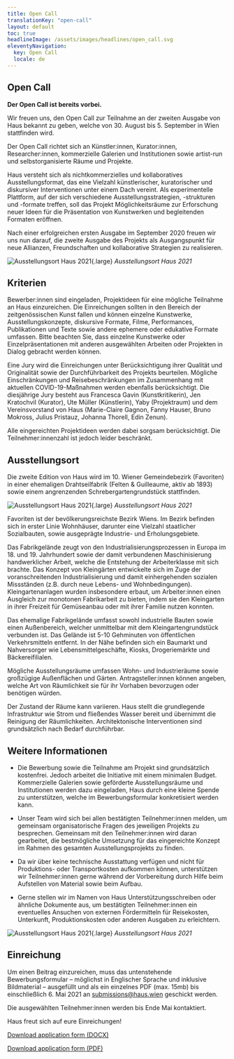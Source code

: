 ```yaml
---
title: Open Call
translationKey: "open-call"
layout: default
toc: true
headlineImage: /assets/images/headlines/open_call.svg
eleventyNavigation:
  key: Open Call
  locale: de
---
```


## Open Call

**Der Open Call ist bereits vorbei.**

Wir freuen uns, den Open Call zur Teilnahme an der zweiten Ausgabe von Haus bekannt zu geben, welche von 30. August bis 5. September in Wien stattfinden wird.

Der Open Call richtet sich an Künstler:innen, Kurator:innen, Researcher:innen, kommerzielle Galerien und Institutionen sowie artist-run und selbstorganisierte Räume und Projekte.

Haus versteht sich als nichtkommerzielles und kollaboratives Ausstellungsformat, das eine Vielzahl künstlerischer, kuratorischer und diskursiver Interventionen unter einem Dach vereint. Als experimentelle Plattform, auf der sich verschiedene Ausstellungsstrategien, -strukturen und -formate treffen, soll das Projekt Möglichkeitsräume zur Erforschung neuer Ideen für die Präsentation von Kunstwerken und begleitenden Formaten eröffnen.

Nach einer erfolgreichen ersten Ausgabe im September 2020 freuen wir uns nun darauf, die zweite Ausgabe des Projekts als Ausgangspunkt für neue Allianzen, Freundschaften und kollaborative Strategien zu realisieren.

![Ausstellungsort Haus 2021](/assets/images/location/IMG_9300.png){.large}
*Ausstellungsort Haus 2021*

## Kriterien

Bewerber:innen sind eingeladen, Projektideen für eine mögliche Teilnahme an Haus einzureichen. Die Einreichungen sollten in den Bereich der zeitgenössischen Kunst fallen und können einzelne Kunstwerke, Ausstellungskonzepte, diskursive Formate, Filme, Performances, Publikationen und Texte sowie andere ephemere oder edukative Formate umfassen. Bitte beachten Sie, dass einzelne Kunstwerke oder Einzelpräsentationen mit anderen ausgewählten Arbeiten oder Projekten in Dialog gebracht werden können.

Eine Jury wird die Einreichungen unter Berücksichtigung ihrer Qualität und Originalität sowie der Durchführbarkeit des Projekts beurteilen. Mögliche Einschränkungen und Reisebeschränkungen im Zusammenhang mit aktuellen COVID-19-Maßnahmen werden ebenfalls berücksichtigt. Die diesjährige Jury besteht aus Francesca Gavin (Kunstkritikerin), Jen Kratochvil (Kurator), Ute Müller (Künstlerin), Yaby (Projektraum) und dem Vereinsvorstand von Haus (Marie-Claire Gagnon, Fanny Hauser, Bruno Mokross, Julius Pristauz, Johanna Thorell, Edin Zenun).

Alle eingereichten Projektideen werden dabei sorgsam berücksichtigt. Die Teilnehmer:innenzahl ist jedoch leider beschränkt.


## Ausstellungsort

Die zweite Edition von Haus wird im 10. Wiener Gemeindebezirk (Favoriten) in einer ehemaligen Drahtseilfabrik (Felten & Guilleaume, aktiv ab 1893) sowie einem angrenzenden Schrebergartengrundstück stattfinden.

![Ausstellungsort Haus 2021](/assets/images/location/IMG_9290.png){.large}
*Ausstellungsort Haus 2021*

Favoriten ist der bevölkerungsreichste Bezirk Wiens. Im Bezirk befinden sich in erster Linie Wohnhäuser, darunter eine Vielzahl staatlicher Sozialbauten, sowie ausgeprägte Industrie- und Erholungsgebiete.

Das Fabrikgelände zeugt von den Industrialisierungsprozessen in Europa im 18. und 19. Jahrhundert sowie der damit verbundenen Maschinisierung handwerklicher Arbeit, welche die Entstehung der Arbeiterklasse mit sich brachte. Das Konzept von Kleingärten entwickelte sich im Zuge der voranschreitenden Industrialisierung und damit einhergehenden sozialen Missständen (z.B. durch neue Lebens- und Wohnbedingungen). Kleingartenanlagen wurden insbesondere erbaut, um Arbeiter:innen einen Ausgleich zur monotonen Fabrikarbeit zu bieten, indem sie den Kleingarten in ihrer Freizeit für Gemüseanbau oder mit ihrer Familie nutzen konnten.

Das ehemalige Fabrikgelände umfasst sowohl industrielle Bauten sowie einen Außenbereich, welcher unmittelbar mit dem Kleingartengrundstück verbunden ist. Das Gelände ist 5-10 Gehminuten von öffentlichen Verkehrsmitteln entfernt. In der Nähe befinden sich ein Baumarkt und Nahversorger wie Lebensmittelgeschäfte, Kiosks, Drogeriemärkte und Bäckereifilialen.

Mögliche Ausstellungsräume umfassen Wohn- und Industrieräume sowie großzügige Außenflächen und Gärten. Antragsteller:innen können angeben, welche Art von Räumlichkeit sie für ihr Vorhaben bevorzugen oder benötigen würden.

Der Zustand der Räume kann variieren. Haus stellt die grundlegende Infrastruktur wie Strom und fließendes Wasser bereit und übernimmt die Reinigung der Räumlichkeiten. Architektonische Interventionen sind grundsätzlich nach Bedarf durchführbar.


## Weitere Informationen

- Die Bewerbung sowie die Teilnahme am Projekt sind grundsätzlich kostenfrei. Jedoch arbeitet die Initiative mit einem minimalen Budget. Kommerzielle Galerien sowie geförderte Ausstellungsräume und Institutionen werden dazu eingeladen, Haus durch eine kleine Spende zu unterstützen, welche im Bewerbungsformular konkretisiert werden kann.

- Unser Team wird sich bei allen bestätigten Teilnehmer:innen melden, um gemeinsam organisatorische Fragen des jeweiligen Projekts zu besprechen. Gemeinsam mit den Teilnehmer:innen wird daran gearbeitet, die bestmögliche Umsetzung für das eingereichte Konzept im Rahmen des gesamten Ausstellungsprojekts zu finden.

- Da wir über keine technische Ausstattung verfügen und nicht für Produktions- oder Transportkosten aufkommen können, unterstützen wir Teilnehmer:innen gerne während der Vorbereitung durch Hilfe beim Aufstellen von Material sowie beim Aufbau.

- Gerne stellen wir im Namen von Haus Unterstützungsschreiben oder ähnliche Dokumente aus, um bestätigten Teilnehmer:innen ein eventuelles Ansuchen von externen Fördermitteln für Reisekosten, Unterkunft, Produktionskosten oder anderen Ausgaben zu erleichtern.

![Ausstellungsort Haus 2021](/assets/images/location/IMG_9256.png){.large}
*Ausstellungsort Haus 2021*


## Einreichung

Um einen Beitrag einzureichen, muss das untenstehende Bewerbungsformular – möglichst in Englischer Sprache und inklusive Bildmaterial – ausgefüllt und als ein einzelnes PDF (max. 15mb) bis einschließlich 6. Mai 2021 an <a href="mailto:submissions@haus.wien">submissions@haus.wien</a> geschickt werden.

Die ausgewählten Teilnehmer:innen werden bis Ende Mai kontaktiert.

Haus freut sich auf eure Einreichungen!

<a class="u-nodeco c-button" href="/assets/documents/en_application_form_haus_2021.docx" data-no-swup="true">Download application form (DOCX) <i class="las la-download"></i></a>

<a class="u-nodeco c-button" href="/assets/documents/en_application_form_haus_2021.pdf" data-no-swup="true">Download application form (PDF) <i class="las la-download"></i></a>

